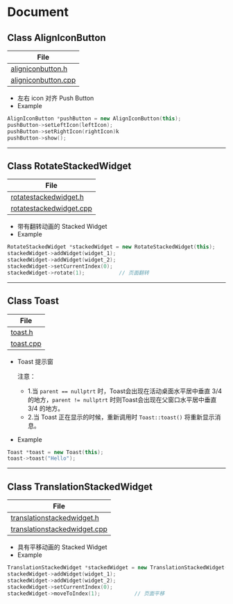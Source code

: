 # Document
## Class AlignIconButton
| File |
| ---- |
| [aligniconbutton.h](./src/customWidgets/aligniconbutton.h) |
| [aligniconbutton.cpp](./src/customWidgets/aligniconbutton.cpp) |
* 左右 icon 对齐 Push Button
* Example
```cpp
AlignIconButton *pushButton = new AlignIconButton(this);
pushButton->setLeftIcon(leftIcon);
pushButton->setRightIcon(rightIcon)k
pushButton->show();
```
-----
## Class RotateStackedWidget
| File |
| ---- |
| [rotatestackedwidget.h](./src/customWidgets/rotatestackedwidget.h) |
| [rotatestackedwidget.cpp](./src/customWidgets/rotatestackedwidget.cpp) |

* 带有翻转动画的 Stacked Widget
* Example
```cpp
RotateStackedWidget *stackedWidget = new RotateStackedWidget(this);
stackedWidget->addWidget(widget_1);
stackedWidget->addWidget(widget_2);
stackedWidget->setCurrentIndex(0);
stackedWidget->rotate(1);           // 页面翻转
```
-----
## Class Toast
| File |
| ---- |
| [toast.h](./src/customWidgets/toast.h) |
| [toast.cpp](./src/customWidgets/toast.cpp) |

* Toast 提示窗

    注意：
    * 1.当 `parent == nullptrt` 时，Toast会出现在活动桌面水平居中垂直 3/4 的地方，`parent != nullptrt` 时则Toast会出现在父窗口水平居中垂直 3/4 的地方。
    * 2.当 Toast 正在显示的时候，重新调用时 `Toast::toast()` 将重新显示消息。
* Example
```cpp
Toast *toast = new Toast(this);
toast->toast("Hello");
```
-----
## Class TranslationStackedWidget
| File |
| ---- |
| [translationstackedwidget.h](./src/customWidgets/translationstackedwidget.h) |
| [translationstackedwidget.cpp](./src/customWidgets/translationstackedwidget.cpp) |

* 具有平移动画的 Stacked Widget
* Example
```cpp
TranslationStackedWidget *stackedWidget = new TranslationStackedWidget(this);
stackedWidget->addWidget(widget_1);
stackedWidget->addWidget(widget_2);
stackedWidget->setCurrentIndex(0);
stackedWidget->moveToIndex(1);           // 页面平移
```